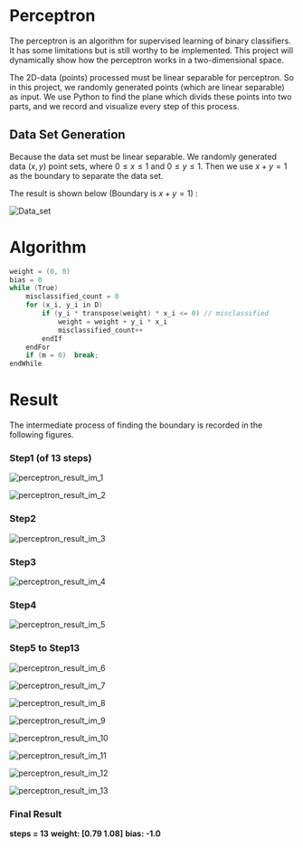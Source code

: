 # Perceptron
The perceptron is an algorithm for supervised learning of binary classifiers. It has some limitations but is still worthy to be implemented. This project will dynamically show how the perceptron works in a two-dimensional space.

The 2D-data (points) processed must be linear separable for perceptron. So in this project, we randomly generated points (which are linear separable) as input. We use Python to find the plane which divids these points into two parts, and we record and visualize every step of this process.

## Data Set Generation

Because the data set must be linear separable. We randomly generated data $(x, y)$ point sets, where $0 ≤ x ≤ 1$ and $0 ≤ y ≤ 1$. Then we use $x + y = 1$ as the boundary to separate the data set.  

The result is shown below (Boundary is $x + y = 1$) :

![Data_set](../result_graphs/perceptron_datagen.jpg)

# Algorithm
``` C
weight = (0, 0)
bias = 0
while (True)
	misclassified_count = 0
	for (x_i, y_i in D)
		if (y_i * transpose(weight) * x_i <= 0)	// misclassified
			weight = weight + y_i * x_i
			misclassified_count++
		endIf
	endFor
	if (m = 0)	break;
endWhile
```

# Result

The intermediate process of finding the boundary is recorded in the following figures.

### Step1 (of 13 steps)

![perceptron_result_im_1](../result_graphs/perceptron_result_im_1.png)

![perceptron_result_im_2](../result_graphs/perceptron_result_im_2.png)

### Step2

![perceptron_result_im_3](../result_graphs/perceptron_result_im_3.png)

### Step3

![perceptron_result_im_4](../result_graphs/perceptron_result_im_4.png)

### Step4

![perceptron_result_im_5](../result_graphs/perceptron_result_im_5.png)

### Step5 to Step13

![perceptron_result_im_6](../result_graphs/perceptron_result_im_6.png)

![perceptron_result_im_7](../result_graphs/perceptron_result_im_7.png)

![perceptron_result_im_8](../result_graphs/perceptron_result_im_8.png)

![perceptron_result_im_9](../result_graphs/perceptron_result_im_9.png)

![perceptron_result_im_10](../result_graphs/perceptron_result_im_10.png)

![perceptron_result_im_11](../result_graphs/perceptron_result_im_11.png)

![perceptron_result_im_12](../result_graphs/perceptron_result_im_12.png)

![perceptron_result_im_13](../result_graphs/perceptron_result_im_13.png)

### Final Result

**steps = 13**
**weight:  [0.79 1.08]**
**bias:  -1.0**

